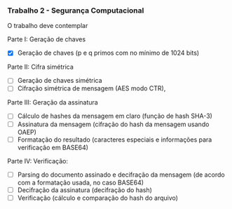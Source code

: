 ### Trabalho 2 - Segurança Computacional

O trabalho deve contemplar

Parte I: Geração de chaves
- [x] Geração de chaves (p e q primos com no mínimo de 1024 bits)

Parte II: Cifra simétrica
- [ ] Geração de chaves simétrica
- [ ] Cifração simétrica de mensagem (AES modo CTR),

Parte III: Geração da assinatura
- [ ] Cálculo de hashes da mensagem em claro (função de hash SHA-3)
- [ ] Assinatura da mensagem (cifração do hash da mensagem usando OAEP)
- [ ] Formatação do resultado (caracteres especiais e informações para verificação em
BASE64)

Parte IV: Verificação:
- [ ] Parsing do documento assinado e decifração da mensagem (de acordo com a
formatação usada, no caso BASE64)
- [ ] Decifração da assinatura (decifração do hash)
- [ ] Verificação (cálculo e comparação do hash do arquivo)